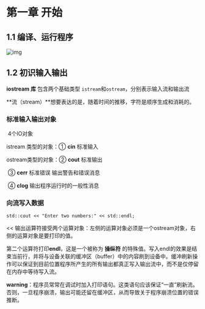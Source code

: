 # 第一章 开始



## 1.1  编译、运行程序

![img](https://www.yuque.com/api/filetransfer/images?url=https%3A%2F%2Fkinvy-images.oss-cn-beijing.aliyuncs.com%2FImages%2Fimage-20220604174737974.png&sign=2e56d5f7daddbb209cc8eae2e4072a5377c8afcdf9569e56ac9bc0d56465d07b)



## 1.2  初识输入输出

**iostream 库** 包含两个基础类型 `istream`和`ostream`，分别表示输入流和输出流

**流（stream）**想要表达的是，随着时间的推移，字符是顺序生成和消耗的。



### 标准输入输出对象

​	4个IO对象  

istream 类型的对象：① **cin** 标准输入    

ostream类型的对象：② **cout** 标准输出    

​						  		     ③ **cerr** 标准错误   输出警告和错误消息  

​						  			 ④ **clog**  输出程序运行时的一般性消息

### 向流写入数据

`std::cout << "Enter two numbers:" << std::endl;`

<< 输出运算符接受两个运算对象：左侧的运算对象必须是一个ostream对象，右侧的运算对象是要打印的值。

第二个运算符打印**endl**，这是一个被称为 **操纵符** 的特殊值。写入endl的效果是结束当前行，并将与设备关联的缓冲区（buffer）中的内容刷到设备中。缓冲刷新操作可以保证到目前位置程序所产生的所有输出都真正写入输出流中，而不是仅停留在内存中等待写入流。

**warning**：程序员常常在调试时加入打印语句。这类语句应该保证“一直”刷新流。否则，一旦程序崩溃，输出可能还留在缓冲区，从而导致关于程序崩溃位置的错误推断。